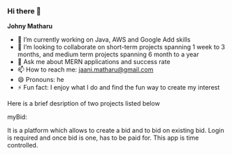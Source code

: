 ### Hi there 👋


**Johny Matharu** 

- 🌱 I’m currently working on Java, AWS and Google Add skills
- 👯 I’m looking to collaborate on short-term projects spanning 1 week to 3 months, and medium term projects spanning 6 month to a year 
- 💬 Ask me about MERN applications and success rate
- 📫 How to reach me: jaani.matharu@gmail.com
- 😄 Pronouns: he 
- ⚡ Fun fact: I enjoy what I do and find the fun way to create my interest


Here is a brief desription of two projects listed below


myBid: 

It is a platform which allows to create a bid and to bid on existing bid. Login is required and once bid is one, has to be paid for. This app is time controlled.
